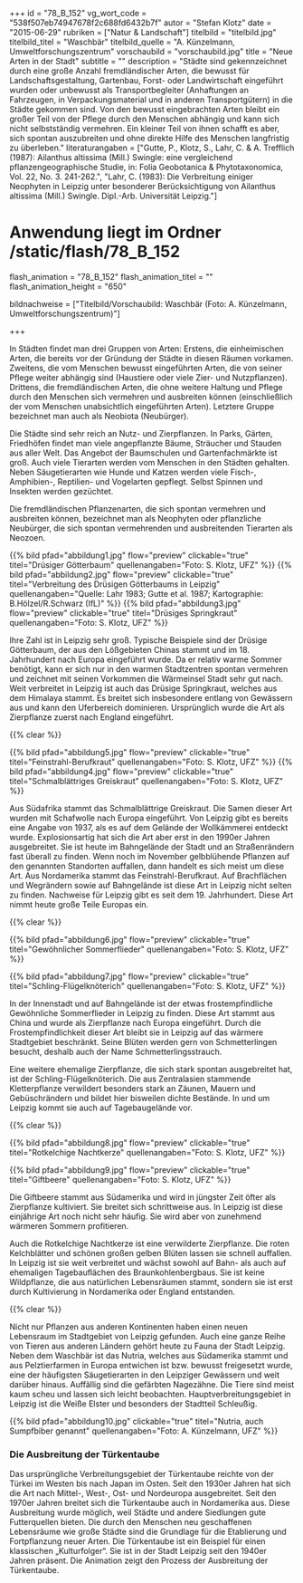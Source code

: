 +++
id = "78_B_152"
vg_wort_code = "538f507eb74947678f2c688fd6432b7f"
autor = "Stefan Klotz"
date = "2015-06-29"
rubriken = ["Natur & Landschaft"]
titelbild = "titelbild.jpg"
titelbild_titel = "Waschbär"
titelbild_quelle = "A. Künzelmann, Umweltforschungszentrum"
vorschaubild = "vorschaubild.jpg"
title = "Neue Arten in der Stadt"
subtitle = ""
description = "Städte sind gekennzeichnet durch eine große Anzahl fremdländischer Arten, die bewusst für Landschaftsgestaltung, Gartenbau, Forst- oder Landwirtschaft eingeführt wurden oder unbewusst als Transportbegleiter (Anhaftungen an Fahrzeugen, in Verpackungsmaterial und in anderen Transportgütern) in die Städte gekommen sind. Von den bewusst eingebrachten Arten bleibt ein großer Teil von der Pflege durch den Menschen abhängig und kann sich nicht selbstständig vermehren. Ein kleiner Teil von ihnen schafft es aber, sich spontan auszubreiten und ohne direkte Hilfe des Menschen langfristig zu überleben."
literaturangaben = ["Gutte, P., Klotz, S., Lahr, C. & A. Trefflich (1987): Ailanthus altissima (Mill.) Swingle: eine vergleichend pflanzengeographische Studie, in: Folia Geobotanica & Phytotaxonomica, Vol. 22, No. 3. 241-262.", "Lahr, C. (1983): Die Verbreitung einiger Neophyten in Leipzig unter besonderer Berücksichtigung von Ailanthus altissima (Mill.) Swingle. Dipl.-Arb. Universität Leipzig."] 

# Anwendung liegt im Ordner /static/flash/78_B_152
flash_animation = "78_B_152"
flash_animation_titel = ""
flash_animation_height = "650"

bildnachweise = ["Titelbild/Vorschaubild: Waschbär (Foto: A. Künzelmann, Umweltforschungszentrum)"]

+++

In Städten findet man drei Gruppen von Arten: Erstens, die einheimischen Arten, die bereits vor der Gründung der Städte in diesen Räumen vorkamen. Zweitens, die vom Menschen bewusst eingeführten Arten, die von seiner Pflege weiter abhängig sind (Haustiere oder viele Zier- und Nutzpflanzen). Drittens, die fremdländischen Arten, die ohne weitere Haltung und Pflege durch den Menschen sich vermehren und ausbreiten können (einschließlich der vom Menschen unabsichtlich eingeführten Arten). Letztere Gruppe bezeichnet man auch als Neobiota (Neubürger).

Die Städte sind sehr reich an Nutz- und Zierpflanzen. In Parks, Gärten, Friedhöfen findet man viele angepflanzte Bäume, Sträucher und Stauden aus aller Welt. Das Angebot der Baumschulen und Gartenfachmärkte ist groß. Auch viele Tierarten werden vom Menschen in den Städten gehalten. Neben Säugetierarten wie Hunde und Katzen werden viele Fisch-, Amphibien-, Reptilien- und Vogelarten gepflegt. Selbst Spinnen und Insekten werden gezüchtet.

Die fremdländischen Pflanzenarten, die sich spontan vermehren und ausbreiten können, bezeichnet man als Neophyten oder pflanzliche  Neubürger, die sich spontan vermehrenden und ausbreitenden Tierarten als Neozoen.

{{% bild pfad="abbildung1.jpg" flow="preview" clickable="true" titel="Drüsiger Götterbaum" quellenangaben="Foto: S. Klotz, UFZ" %}}
{{% bild pfad="abbildung2.jpg" flow="preview" clickable="true" titel="Verbreitung des Drüsigen Götterbaums in Leipzig" quellenangaben="Quelle: Lahr 1983; Gutte et al. 1987; Kartographie: B.Hölzel/R.Schwarz (IfL)" %}}
{{% bild pfad="abbildung3.jpg" flow="preview" clickable="true" titel="Drüsiges Springkraut" quellenangaben="Foto: S. Klotz, UFZ" %}}

Ihre Zahl ist in Leipzig sehr groß. Typische Beispiele sind der Drüsige Götterbaum, der aus den Lößgebieten Chinas stammt und im 18. Jahrhundert nach Europa eingeführt wurde. Da er relativ warme Sommer benötigt, kann er sich nur in den warmen Stadtzentren spontan vermehren und zeichnet mit seinen Vorkommen die Wärmeinsel Stadt sehr gut nach.
Weit verbreitet in Leipzig ist auch das Drüsige Springkraut, welches aus dem Himalaya stammt. Es breitet sich insbesondere entlang von Gewässern aus und kann den Uferbereich dominieren. Ursprünglich wurde die Art als Zierpflanze zuerst nach England eingeführt.

{{% clear %}}

{{% bild pfad="abbildung5.jpg" flow="preview" clickable="true" titel="Feinstrahl-Berufkraut" quellenangaben="Foto: S. Klotz, UFZ" %}}
{{% bild pfad="abbildung4.jpg" flow="preview" clickable="true" titel="Schmalblättriges Greiskraut" quellenangaben="Foto: S. Klotz, UFZ" %}}

Aus Südafrika stammt das Schmalblättrige Greiskraut. Die Samen dieser Art wurden mit Schafwolle nach Europa eingeführt. Von Leipzig gibt es bereits eine Angabe von 1937, als es auf dem Gelände der Wollkämmerei entdeckt wurde. Explosionsartig hat sich die Art aber erst in den 1990er Jahren ausgebreitet. Sie ist heute im Bahngelände der Stadt und an Straßenrändern  fast überall zu finden. Wenn noch im November gelbblühende Pflanzen auf den genannten Standorten auffallen, dann handelt es sich meist um diese Art.
Aus Nordamerika stammt das Feinstrahl-Berufkraut. Auf Brachflächen und Wegrändern sowie auf Bahngelände ist diese Art in Leipzig nicht selten zu finden. Nachweise für Leipzig gibt es seit dem 19. Jahrhundert. Diese Art nimmt heute große Teile Europas ein.

{{% clear %}}

{{% bild pfad="abbildung6.jpg" flow="preview" clickable="true" titel="Gewöhnlicher Sommerflieder" quellenangaben="Foto: S. Klotz, UFZ" %}}

{{% bild pfad="abbildung7.jpg" flow="preview" clickable="true" titel="Schling-Flügelknöterich" quellenangaben="Foto: S. Klotz, UFZ" %}}

In der Innenstadt und auf Bahngelände ist der etwas frostempfindliche Gewöhnliche Sommerflieder in Leipzig zu finden. Diese Art stammt aus China und wurde als Zierpflanze nach Europa eingeführt. Durch die Frostempfindlichkeit dieser Art bleibt sie in Leipzig auf das wärmere Stadtgebiet beschränkt. Seine Blüten werden gern von Schmetterlingen besucht, deshalb auch der Name Schmetterlingsstrauch.

Eine weitere ehemalige Zierpflanze, die sich stark spontan ausgebreitet hat, ist der Schling-Flügelknöterich. Die aus Zentralasien stammende Kletterpflanze verwildert besonders stark an Zäunen, Mauern und Gebüschrändern und bildet hier bisweilen dichte Bestände. In und um Leipzig kommt sie auch auf Tagebaugelände vor.

{{% clear %}}

{{% bild pfad="abbildung8.jpg" flow="preview" clickable="true" titel="Rotkelchige Nachtkerze" quellenangaben="Foto: S. Klotz, UFZ" %}}

{{% bild pfad="abbildung9.jpg" flow="preview" clickable="true" titel="Giftbeere" quellenangaben="Foto: S. Klotz, UFZ" %}}

Die Giftbeere stammt aus Südamerika und wird in jüngster Zeit öfter als Zierpflanze kultiviert. Sie breitet sich schrittweise aus. In Leipzig ist diese einjährige Art noch nicht sehr häufig. Sie wird aber von zunehmend wärmeren Sommern profitieren.

Auch die Rotkelchige Nachtkerze ist eine verwilderte Zierpflanze. Die roten Kelchblätter und schönen großen gelben Blüten lassen sie schnell auffallen. In Leipzig ist sie weit verbreitet und wächst sowohl auf Bahn- als auch auf ehemaligen Tagebauflächen des Braunkohlenbergbaus. Sie ist keine Wildpflanze, die aus natürlichen Lebensräumen stammt, sondern sie ist erst durch Kultivierung in Nordamerika oder England entstanden.


{{% clear %}}

Nicht nur Pflanzen aus anderen Kontinenten haben einen neuen Lebensraum im Stadtgebiet von Leipzig gefunden. Auch eine ganze Reihe von Tieren aus anderen Ländern gehört heute zu Fauna der Stadt Leipzig. Neben dem Waschbär ist das Nutria, welches aus Südamerika stammt und aus Pelztierfarmen in Europa entwichen ist bzw. bewusst freigesetzt wurde, eine der häufigsten Säugetierarten in den Leipziger Gewässern und weit darüber hinaus. Auffällig sind die gefärbten Nagezähne. Die Tiere sind meist kaum scheu und lassen sich leicht beobachten. Hauptverbreitungsgebiet in Leipzig ist die Weiße Elster und besonders der Stadtteil Schleußig.

{{% bild pfad="abbildung10.jpg" clickable="true" titel="Nutria, auch Sumpfbiber genannt" quellenangaben="Foto: A. Künzelmann, UFZ" %}}

### Die Ausbreitung der Türkentaube

Das ursprüngliche Verbreitungsgebiet der Türkentaube reichte von der Türkei im Westen bis nach Japan im Osten. Seit den 1930er Jahren hat sich die Art nach Mittel-, West-, Ost- und Nordeuropa ausgebreitet. Seit den 1970er Jahren breitet sich die Türkentaube auch in Nordamerika aus. Diese Ausbreitung wurde möglich, weil Städte und andere Siedlungen gute Futterquellen bieten. Die durch den Menschen neu geschaffenen Lebensräume wie große Städte sind die Grundlage für die Etablierung und Fortpflanzung neuer Arten. Die Türkentaube ist ein Beispiel für einen klassischen „Kulturfolger“. Sie ist in der Stadt Leipzig seit den 1940er Jahren präsent. Die Animation zeigt den Prozess der Ausbreitung der Türkentaube.